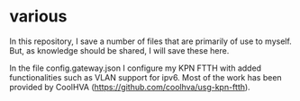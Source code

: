 # various

In this repository, I save a number of files that are primarily of use to myself. But, as knowledge should be shared, I will save these here.

In the file config.gateway.json I configure my KPN FTTH with added functionalities such as VLAN support for ipv6. Most of the work has been provided by CoolHVA (https://github.com/coolhva/usg-kpn-ftth).
